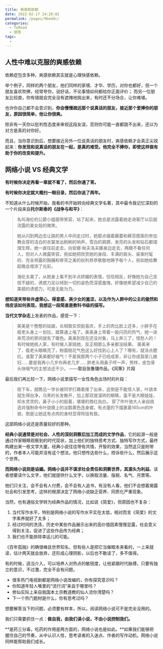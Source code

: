 ```yaml
---
title: 爽感和依赖
date: 2022-02-17 14:20:01
permalink: /pages/9be48c/
categories:
  - ToRead
  - 感悟
tags:
  - 
---
```

## 人性中难以克服的**爽感依赖**

依赖症包含多种，爽感依赖其实就是心理快感依赖。

举个例子，同样的两个朋友，他们同样的家境、才华、学历，对你也都好，但一个朋友喜欢吹捧，经常夸你，说好话，不论事情如何都给你正面评价；
而另一位朋友比较直，你有错就会完全没有遮掩地挑出来，有时还不分场合，让你难堪。

也许你自己都不会意识到，**你会慢慢疏远那个说真话的朋友，接近那个爱捧你的朋友，原因很简单，他让你很爽。**

除非有一天你以批判性态度来审视这段友谊，否则你可能一直都跳不出来，还以为对方是真的对你好。

而且，当你意识到后，想要接近另外一位说真话的朋友时，爽感依赖才会真正尖锐起来：**你发现和说真话的朋友在一起，是真的难受。他完全不捧你，即使这样做有助于你的改变和提升。**

## 网络小说 VS 经典文学

**有时候你决定再看一章就不看了，然后你通了宵。**

**有时候你决定就大概扫一眼目录，然后你追了两年。**

不知道从什么时候开始，我看的书开始转向经典文学名著，其中最令我记忆深刻的一个片段来自**托尔斯泰的《战争与和平》**：

> 名叫海伦的公爵小姐面带笑容，站了起来，她总是流露着她走进客厅以后就流露的美女般的微笑。
>
> 她从闪到两边去让路的男人中间走过时，她那点缀着藤蔓和藓苔图案的参加舞会穿的洁白的衣裳发出刷刷的响声，雪白的肩膀、发亮的头发和钻石都熠熠生辉，她一直往前走去，向安娜·帕夫洛夫娜身边走去，两眼不看任何人，但对人人微露笑容，宛如她把欣赏她的身段、丰满的肩头、装束时髦的、完全袒露的胸脯和脊背之美的权利恭恭敬敬地赐予每个人，宛如她给舞蹈晚会增添了光彩。
>
> 海伦太美了，从她身上看不到半点娇媚的表情，恰恰相反，好像她为自己坚信不疑的、诱惑力足以倾到一切的姿色而深感羞愧，好像她希望减少自己的美貌的诱惑力，可是无能为力。

**想知道夹带些许虚荣心、得意感、美少女的羞涩，以及作为人群中的公主的傲然和俏皮该如何表现，我想这一段简直是教科书级的描写。**

**当代文学杂志**上发表的作品，感受一下：

> 美美是个憨憨的姑娘，长相敦实但挺喜庆，手上的肉比脸上还多，小胖手在瘦老头身上一划拉，就算通上电了。美美身上带着一股闪亮的热气，她一进来荒凉的房间就有了暖色。美美到现在还没对象，马上奔三了，怪愁人的！有时候她挑人家，有时候人家挑她，反正相那么多亲都没结果。
> 美美来了，瘦老头眼睛亮了，粉面桃花气色这么好找到心上人了？哪有，就涂点腮红。谁娶了美美都好福气！不是我那两个小子已经成家，非让你成我家儿媳妇……要是我再小几岁你再老几岁……胖老头用鼻子哼一声，熊样，皮包骨头快咽气的主想法还不少。
> ——**取自张鲁镭作品，《风筝》片段**

最后我们再比较一下，网络小说里描写一女性角色出场时的片段：

> 刚下车，就瞧见一学长被同学打趣着推了出来，这倒是不能怪人家，叶骁本就生得白净，乌黑的长发散开，加上那双提溜转的眼睛，虽不是大眼娃娃，却水灵灵的，鼻子小小的挺着，堪堪的唇红齿白。 穿了件叶驰大人亲自挑选并强制命令叶骁换上的淡鹅黄色连身裙，有点蓬的下摆裹着165cm的叶骁，倒是让她这有点肉的身材显得玲珑有致。

这部网络小说还是质量较好的那种。

**经典小说通常是对社会、人性的深刻洞察后加工而成的文学作品**，它的起源一般是通过作家眼睛观察到的时代现状，加上他们的独特思考方式、独特写作方式，最终构建出来一栋文学大厦。经典小说往往带有共情，开智的效果，当然这只是附带的，作者本人可能并没有这个想法，他只想传达些什么，控诉些什么，然后展示这个世界。

**而网络小说则是谄媚。**网络小说并不谋求社会责任和洞察世界，其源头为**利益**。读者想要读什么文字，他们就提供什么文字，以换取流量、版税、名气、月票等。

他们只关注，会不会有人付费，会不会有人追书，有没有人看，他们不会想着揭露社会和引发思考，这样的根源决定了网络小说缺乏营养、同质化严重现象。

当然，也有通俗文学转为经典作品的情况，比如说《简爱》，但原因也不复杂：

1. 当代写作水平，特别是网络小说的写作水平实在太低，相对而言《简爱》的文字素养就好了太多；
2. 经过时间的洗涤，历史中某些作品展示出来的高价值因素慢慢显露，社会意义得到关注，促进了这些作品传为经典；
3. 我们也不能排除幸运儿的可能。

《百年孤独》的确很棒且世界知名，但有些人是把它当催眠本来看的，一上来就读，估计两天就会放弃，还形成心理阴影，以后也不敢读了，多不值得。

有的时候，适当介入，可以培养人对热点的敏锐度，让他紧跟时代脉搏，只要有独立的意识，不过激，完全不会有问题。

- 很多热门电视剧都是网络小说改编的，你有探究意识吗？
- 你知道年轻人嘴里的“流行词”来自于哪里吗？
- 修仙实际上来自我国本土宗教道教的仙人流你清楚吗？
- 下一个热门题材是什么，你有思考过吗？

想要解答当下的问题，必须要有样本，所以，阅读网络小说可不是完全没用的。

我们只需要抓住一点：**做自我，由我们读小说，不由小说控制我们。**

**是药三分毒，吃药的作用是两方面的，网络小说也是如此。**如果我们能够把握住自己的节奏，从中认识人性，思考读者的入迷点、作者的写作动机，网络小说同样能帮助我们成长。

